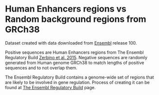 # Human Enhancers regions vs Random background regions from GRCh38

Dataset created with data downloaded from [Ensembl](https://www.ensembl.org/index.html) release 100.

Positive sequences are Human Enhancers regions from The Ensembl Regulatory Build [Zerbino et al. 2015](https://europepmc.org/articles/PMC4407537).
Negative sequences are randomly generated from Human genome GRCh38 to match lengths of positive sequences and to not overlap them.

The Ensembl Regulatory Build contains a genome-wide set of regions that are likely to be involved in gene regulation. Process of creating it can be found at [The Ensembl Regulatory Build](http://www.ensembl.org/info/genome/funcgen/regulatory_build.html) page.